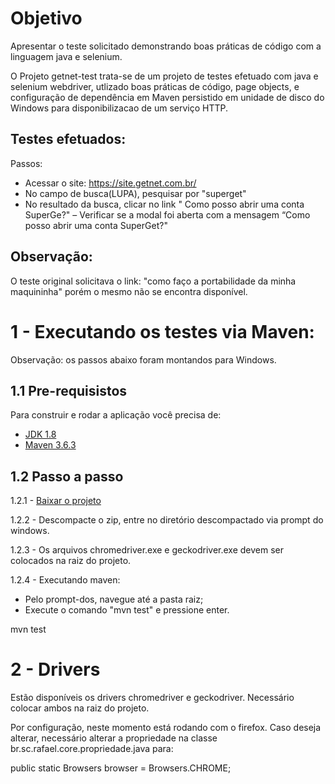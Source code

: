 # Objetivo
Apresentar o teste solicitado demonstrando boas práticas de código com a linguagem java e selenium.

O Projeto getnet-test trata-se de um projeto de testes efetuado com java e selenium webdriver, utlizado boas práticas de código, page objects, e configuração de dependência em Maven persistido em unidade de disco do Windows para disponibilizacao de um serviço HTTP. 

## Testes efetuados:
Passos:

- Acessar o site: https://site.getnet.com.br/
- No campo de busca(LUPA), pesquisar por "superget"
- No resultado da busca, clicar no link " Como posso abrir uma conta SuperGe?"
– Verificar se a modal foi aberta com a mensagem “Como posso abrir uma conta SuperGet?"

## Observação:
O teste original solicitava o link: "como faço a portabilidade da minha maquininha" porém o mesmo não se encontra disponível.

# 1 - Executando os testes via Maven:

Observação: os passos abaixo foram montandos para Windows.

## 1.1 Pre-requisistos
Para construir e rodar a aplicação você precisa de:
- [JDK 1.8](http://www.oracle.com/technetwork/java/javase/downloads/jdk8-downloads-2133151.html)
- [Maven 3.6.3](https://maven.apache.org)

## 1.2 Passo a passo
1.2.1 - [Baixar o projeto](https://github.com/rafaelTS/getnet-test/archive/master.zip)

1.2.2 - Descompacte o zip, entre no diretório descompactado via prompt do windows.

1.2.3 - Os arquivos chromedriver.exe e geckodriver.exe devem ser colocados na raiz do projeto.

1.2.4 - Executando maven:
- Pelo prompt-dos, navegue até a pasta raiz;
- Execute o comando "mvn test" e pressione enter.

mvn test


# 2 - Drivers
Estão disponíveis os drivers chromedriver e geckodriver. Necessário colocar ambos na raiz do projeto.

Por configuração, neste momento está rodando com o firefox. Caso deseja alterar, necessário alterar a propriedade na classe br.sc.rafael.core.propriedade.java para:

public static Browsers browser = Browsers.CHROME;
